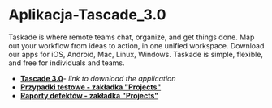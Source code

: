 # Aplikacja-Tascade_3.0
Taskade is where remote teams chat, organize, and get things done. Map out your workflow from ideas to action, in one unified workspace.
Download our apps for iOS, Android, Mac, Linux, Windows.
Taskade is simple, flexible, and free for individuals and teams.

* **[Tascade 3.0](https://www.producthunt.com/posts/taskade-3-0?utm_source=badge-featured&utm_medium=badge&utm_souce=badge-taskade-3-0)**- _link to download the application_
* **[Przypadki testowe - zakładka "Projects"](https://drive.google.com/file/d/15VoArCNMVHFQhZ_bcXyKAqKNnFN5ItJV/view?usp=sharing)**
* **[Raporty defektów - zakładka "Projects"](https://drive.google.com/file/d/1UxoxL0DjQMMdcIZbyLRRnpYERUpWBgpl/view?usp=sharing)**
